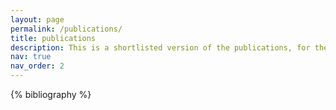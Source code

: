 ```yaml
---
layout: page
permalink: /publications/
title: publications
description: This is a shortlisted version of the publications, for the full list please check my <a href="https://scholar.google.com/citations?user=NNvELCcAAAAJ" rel="external nofollow noopener" target="_blank">"Google Scholar page"</a>.
nav: true
nav_order: 2
---
```


<!-- _pages/publications.md -->
<div class="publications">

{% bibliography %}

</div>
